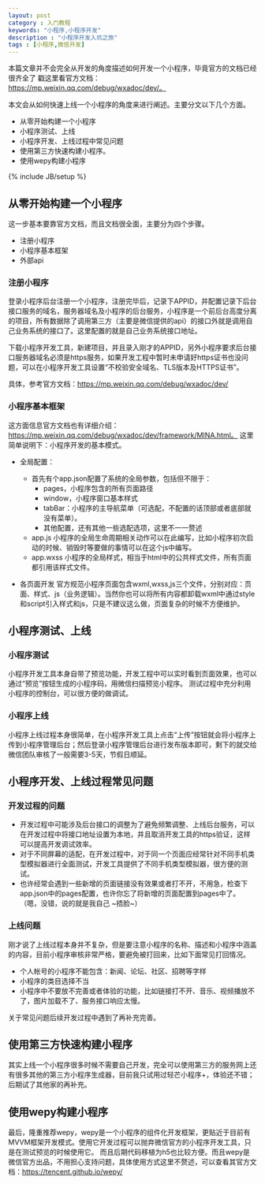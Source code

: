 ```yaml
---
layout: post
category : 入门教程
keywords: "小程序,小程序开发"
description : "小程序开发入坑之旅"
tags : [小程序,微信开发]
---
```



本篇文章并不会完全从开发的角度描述如何开发一个小程序，毕竟官方的文档已经很齐全了
戳这里看官方文档：https://mp.weixin.qq.com/debug/wxadoc/dev/。

本文会从如何快速上线一个小程序的角度来进行阐述。主要分文以下几个方面。
- 从零开始构建一个小程序
- 小程序测试、上线
- 小程序开发、上线过程中常见问题
- 使用第三方快速构建小程序。
- 使用wepy构建小程序

<!--break-->

{% include JB/setup %}



## 从零开始构建一个小程序
这一步基本要靠官方文档，而且文档很全面，主要分为四个步骤。
- 注册小程序
- 小程序基本框架
- 外部api

### 注册小程序
登录小程序后台注册一个小程序，注册完毕后，记录下APPID，并配置记录下后台接口服务的域名，服务器域名及小程序的后台服务，小程序是一个前后台高度分离的项目，所有数据除了调用第三方（主要是微信提供的api）的接口外就是调用自己业务系统的接口了。这里配置的就是自己业务系统接口地址。

下载小程序开发工具，新建项目，并且录入刚才的APPID，另外小程序要求后台接口服务器域名必须是https服务，如果开发工程中暂时未申请好https证书也没问题，可以在小程序开发工具设置“不校验安全域名、TLS版本及HTTPS证书”。

具体，参考官方文档：https://mp.weixin.qq.com/debug/wxadoc/dev/

### 小程序基本框架
这方面信息官方文档也有详细介绍：https://mp.weixin.qq.com/debug/wxadoc/dev/framework/MINA.html。
这里简单说明下：小程序开发的基本模式。
- 全局配置：
  - 首先有个app.json配置了系统的全局参数，包括但不限于：
    - pages，小程序包含的所有页面路径
    - window，小程序窗口基本样式
    - tabBar：小程序的主导航菜单（可选配，不配置的话顶部或者底部就没有菜单）。
    - 其他配置，还有其他一些选配选项，这里不一一赘述
  - app.js 小程序的全局生命周期相关动作可以在此编写，比如小程序初次启动的时候、销毁时等要做的事情可以在这个js中编写。
  - app.wxss 小程序的全局样式，相当于html中的公共样式文件，所有页面都引用该样式文件。

- 各页面开发
官方规范小程序页面包含wxml,wxss,js三个文件，分别对应：页面、样式、js（业务逻辑）。当然你也可以将所有内容都卸载wxml中通过style和script引入样式和js，只是不建议这么做，页面复杂的时候不方便维护。

## 小程序测试、上线

### 小程序测试
小程序开发工具本身自带了预览功能，开发工程中可以实时看到页面效果，也可以通过“预览”按钮生成的小程序码，用微信扫描预览小程序。
测试过程中充分利用小程序的控制台，可以很方便的做调试。

### 小程序上线

小程序上线过程本身很简单，在小程序开发工具上点击“上传”按钮就会将小程序上传到小程序管理后台；然后登录小程序管理后台进行发布版本即可，剩下的就交给微信团队审核了一般需要3-5天，节假日顺延。


## 小程序开发、上线过程常见问题

### 开发过程的问题

- 开发过程中可能涉及后台接口的调整为了避免频繁调整、上线后台服务，可以在开发过程中将接口地址设置为本地，并且取消开发工具的https验证，这样可以提高开发调试效率。
- 对于不同屏幕的适配，在开发过程中，对于同一个页面应经常针对不同手机类型模拟器进行全面测试，开发工具提供了不同手机类型模拟器，很方便的测试。
- 也许经常会遇到一些新增的页面链接没有效果或者打不开，不用急，检查下app.json中的pages配置，也许你忘了将新增的页面配置到pages中了。（嗯，没错，说的就是我自己 ~捂脸~）

### 上线问题

刚才说了上线过程本身并不复杂，但是要注意小程序的名称、描述和小程序中涵盖的内容，目前小程序审核非常严格，要避免被打回来，比如下面常见打回情况。
- 个人帐号的小程序不能包含：新闻、论坛、社区、招聘等字样
- 小程序的类目选择不当
- 小程序中不要放不完善或者体验的功能，比如链接打不开、音乐、视频播放不了，图片加载不了、服务接口响应太慢。


关于常见问题后续开发过程中遇到了再补充完善。

## 使用第三方快速构建小程序

其实上线一个小程序很多时候不需要自己开发，完全可以使用第三方的服务网上还有很多其他的第三方小程序生成器，目前我只试用过轻芒小程序+，体验还不错；后期试了其他家的再补充。

## 使用wepy构建小程序

 最后，隆重推荐wepy，wepy是一个小程序的组件化开发框架，更贴近于目前有MVVM框架开发模式。使用它开发过程可以抛弃微信官方的小程序开发工具，只是在测试预览的时候使用它。
 而且后期代码移植为h5也比较方便。而且wepy是微信官方出品，不用担心支持问题，具体使用方式这里不赘述，可以查看其官方文档：https://tencent.github.io/wepy/
